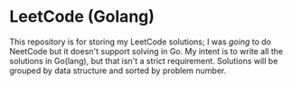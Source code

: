# LeetCode (Golang)

This repository is for storing my LeetCode solutions; I was _going_ to do NeetCode
but it doesn't support solving in Go. My intent is to write all the solutions in
Go(lang), but that isn't a strict requirement. Solutions will be grouped by data
structure and sorted by problem number.

